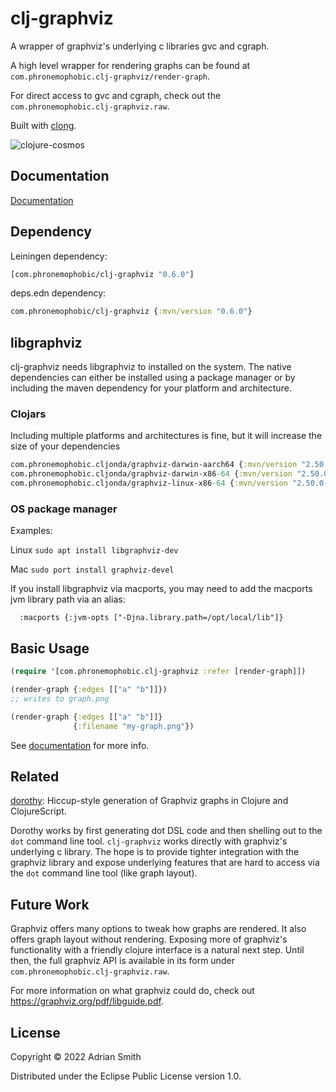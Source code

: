 # clj-graphviz

A wrapper of graphviz's underlying c libraries gvc and cgraph. 

A high level wrapper for rendering graphs can be found at `com.phronemophobic.clj-graphviz/render-graph`.

For direct access to gvc and cgraph, check out the `com.phronemophobic.clj-graphviz.raw`.

Built with [clong](https://github.com/phronmophobic/clong).

![clojure-cosmos](https://user-images.githubusercontent.com/156241/224561677-261b79db-bc20-4252-a872-332d6a54e67f.jpg)


## Documentation

[Documentation](https://phronmophobic.github.io/clj-graphviz/)

## Dependency

Leiningen dependency:

```clojure
[com.phronemophobic/clj-graphviz "0.6.0"]
```

deps.edn dependency:

```clojure
com.phronemophobic/clj-graphviz {:mvn/version "0.6.0"}
```

## libgraphviz

clj-graphviz needs libgraphviz to installed on the system. The native dependencies can either be installed using a package manager or by including the maven dependency for your platform and architecture. 

### Clojars
Including multiple platforms and architectures is fine, but it will increase the size of your dependencies

```clojure
com.phronemophobic.cljonda/graphviz-darwin-aarch64 {:mvn/version "2.50.0-0.9.5"}
com.phronemophobic.cljonda/graphviz-darwin-x86-64 {:mvn/version "2.50.0-0.9.5"}
com.phronemophobic.cljonda/graphviz-linux-x86-64 {:mvn/version "2.50.0-0.9.5"}
```

### OS package manager

Examples:

Linux
`sudo apt install libgraphviz-dev`

Mac
`sudo port install graphviz-devel`

If you install libgraphviz via macports, you may need to add the macports jvm library path via an alias:
```
  :macports {:jvm-opts ["-Djna.library.path=/opt/local/lib"]}
```


## Basic Usage

```clojure
(require '[com.phronemophobic.clj-graphviz :refer [render-graph]])

(render-graph {:edges [["a" "b"]]})
;; writes to graph.png

(render-graph {:edges [["a" "b"]]}
              {:filename "my-graph.png"})

```

See [documentation](https://phronmophobic.github.io/clj-graphviz/) for more info.

## Related

[dorothy](https://github.com/daveray/dorothy): Hiccup-style generation of Graphviz graphs in Clojure and ClojureScript.

Dorothy works by first generating dot DSL code and then shelling out to the `dot` command line tool. `clj-graphviz` works directly with graphviz's underlying c library. The hope is to provide tighter integration with the graphviz library and expose underlying features that are hard to access via the `dot` command line tool (like graph layout).

## Future Work

Graphviz offers many options to tweak how graphs are rendered. It also offers graph layout without rendering. Exposing more of graphviz's functionality with a friendly clojure interface is a natural next step. Until then, the full graphviz API is available in its form under `com.phronemophobic.clj-graphviz.raw`.

For more information on what graphviz could do, check out https://graphviz.org/pdf/libguide.pdf.

## License

Copyright © 2022 Adrian Smith

Distributed under the Eclipse Public License version 1.0.
